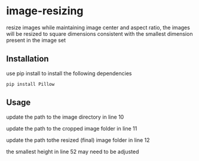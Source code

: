 # image-resizing
resize images while maintaining image center and aspect ratio, the images will be resized to square dimensions consistent with the smallest dimension present in the image set

## Installation
use pip install to install the following dependencies 

`pip install Pillow`

## Usage 
update the path to the image directory in line 10 

update the path to the cropped image folder in line 11 

update the path tothe resized (final) image folder in line 12

the smallest height in line 52 may need to be adjusted 
